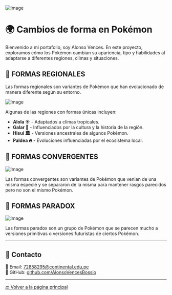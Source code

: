 ![Image](https://github.com/user-attachments/assets/90a6bf1e-c12f-4725-be02-8f9887bde60d)

# 🌍 Cambios de forma en Pokémon

Bienvenido a mi portafolio, soy Alonso Vences. En este proyecto, exploramos cómo los Pokémon cambian su apariencia, tipo y habilidades al adaptarse a diferentes regiones, climas y situaciones.

## 🔹 FORMAS REGIONALES
Las formas regionales son variantes de Pokémon que han evolucionado de manera diferente según su entorno. 

![Image](https://github.com/user-attachments/assets/16a9337d-f438-445e-98a7-b41f7338d413)

Algunas de las regiones con formas únicas incluyen:

- **Alola ☀️** - Adaptados a climas tropicales.
- **Galar 🏰** - Influenciados por la cultura y la historia de la región.
- **Hisui 🏛️** - Versiones ancestrales de algunos Pokémon.
- **Paldea 🔥** - Evoluciones influenciadas por el ecosistema local.


## 🔹 FORMAS CONVERGENTES

![Image](https://github.com/user-attachments/assets/f930220f-00eb-4668-95b1-70324d755faf)

Las formas convergentes son variantes de Pokémon que venian de una misma especie y se separaron de la misma para mantener rasgos parecidos
pero no son el mismo Pokémon.

## 🔹 FORMAS PARADOX

![Image](https://github.com/user-attachments/assets/3781e0bb-dbe8-446c-bf27-8aca9e35f484)

Las formas paradox son un grupo de Pokémon que se parecen mucho a versiones primitivas o versiones futuristas de ciertos Pokémon.


-------------------------------------------------------------------


## 🔹 Contacto  
📧 Email: [72858295@continental.edu,pe](mailto:72858295@continental.edu,pe)  
🐙 GitHub: [github.com/AlonsoVencesBossio](https://github.com/AlonsoVencesBossio)  


-------------------------------------------------------------------

[🔙 Volver a la página principal](https://mvillegasuc.github.io/Proyecto_CS/)
